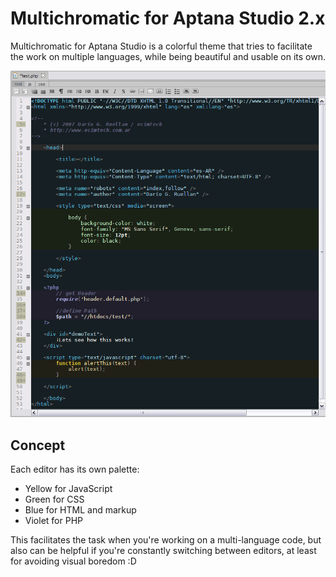 # Multichromatic for Aptana Studio 2.x

Multichromatic for Aptana Studio is a colorful theme that tries to facilitate the work on multiple languages, while being beautiful and usable on its own.

![Multichromatic Theme][1]

## Concept

Each editor has its own palette:
  - Yellow for JavaScript
  - Green for CSS
  - Blue for HTML and markup
  - Violet for PHP

This facilitates the task when you're working on a multi-language code, but also can be helpful if you're constantly switching between editors, at least for avoiding visual boredom :D

[1]: https://raw.githubusercontent.com/druellan/multichromatic-theme/master/multichromatic.png
